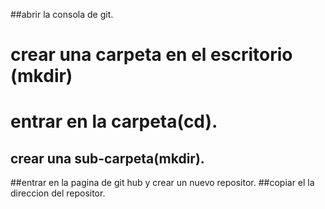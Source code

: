 ##abrir la consola de git.

# crear una carpeta en el escritorio (mkdir)
# entrar en la carpeta(cd).
## crear una sub-carpeta(mkdir).
##entrar en la pagina de git hub y crear un nuevo repositor.
##copiar el la direccion del repositor.
## 

